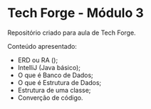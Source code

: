 # Tech Forge - Módulo 3

Repositório criado para aula de Tech Forge.

Conteúdo apresentado:

- ERD ou RA ();
- IntelliJ (Java básico);
- O que é Banco de Dados;
- O que é Estrutura de Dados;
- Estrutura de uma classe;
- Converção de código.